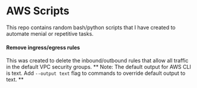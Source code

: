 # AWS Scripts 

This repo contains random bash/python scripts that I have created to automate menial or repetitive tasks. 

#### Remove ingress/egress rules
This was created to delete the inbound/outbound rules that allow all traffic in the default VPC security groups. 
** Note: The default output for AWS CLI is text.  Add ```--output text``` flag to commands to override default output to text. **